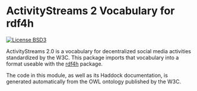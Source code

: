 ActivityStreams 2 Vocabulary for rdf4h
======================================

[![License BSD3][badge-license]][license]

[badge-license]: https://img.shields.io/badge/license-BSD3-green.svg?dummy
[license]: https://github.com/pniedzielski/rdf4h-vocab-activitystreams/blob/master/LICENSE.md

ActivityStreams 2.0 is a vocabulary for decentralized social media
activities standardized by the W3C.  This package imports that
vocabulary into a format useable with the [rdf4h][rdf4h] package.

The code in this module, as well as its Haddock documentation, is
generated automatically from the OWL ontology published by the W3C.

[rdf4h]: https://hackage.haskell.org/package/rdf4h
